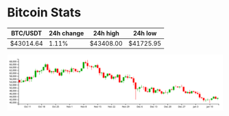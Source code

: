 # Bitcoin Stats

BTC/USDT|24h change|24h high|24h low|
|---|---|---|---|
|$43014.64|1.11%|$43408.00|$41725.95|

<img src="./chart.svg">
